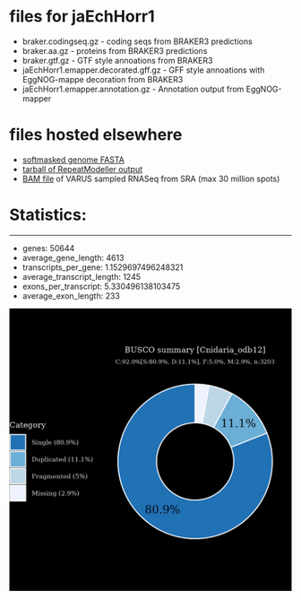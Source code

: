 # files for jaEchHorr1

* braker.codingseq.gz - coding seqs from BRAKER3 predictions
* braker.aa.gz - proteins from BRAKER3 predictions
* braker.gtf.gz - GTF style annoations from BRAKER3
* jaEchHorr1.emapper.decorated.gff.gz - GFF style annoations with EggNOG-mappe decoration from BRAKER3
* jaEchHorr1.emapper.annotation.gz - Annotation output from EggNOG-mapper

# files hosted elsewhere
* [softmasked genome FASTA](https://asg_hubs.cog.sanger.ac.uk/jaEchHorr1/jaEchHorr1.fa.masked)
* [tarball of RepeatModeller output](https://asg_hubs.cog.sanger.ac.uk/jaEchHorr1/jaEchHorr1.tar.xz)
* [BAM file](https://asg_hubs.cog.sanger.ac.uk/jaEchHorr1/VARUS_modified.bam) of VARUS sampled RNASeq from SRA (max 30 million spots)

# Statistics:

---
 * genes: 50644
 * average_gene_length: 4613
 * transcripts_per_gene: 1.1529697496248321
 * average_transcript_length: 1245
 * exons_per_transcript: 5.330496138103475
 * average_exon_length: 233


![Plot of BUSCO results](jaEchHorr1_busco.jpeg)

